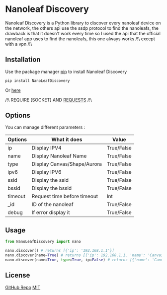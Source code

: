 # Nanoleaf Discovery

Nanoleaf Discovery is a Python library to discover every nanoleaf device on the network, the others api use the ssdp protocol to find the nanoleafs, the drawback is that it doesn't work every time so I used the api that the official nanoleaf app uses to find the nanoleafs, this one always works /!\ except with a vpn /!\

## Installation

Use the package manager [pip](https://pip.pypa.io/en/stable/) to install Nanoleaf Discovery

```bash
pip install NanoLeafDiscovery
```

Or [here](https://pypi.org/project/NanoLeafDiscovery/0.0.2/) 

/!\ REQUIRE [SOCKET] AND [REQUESTS](https://pypi.org/project/requests/) /!\ 


## Options
You can manage different parameters :

| Options | What it does | Value |
| ------- | ------------ | ------- |
| ip | Display IPV4 | True/False |
| name | Display Nanoleaf Name | True/False |
| type | Display Canvas/Shape/Aurora | True/False |
| ipv6 | Display IPV6 | True/False |
| ssid | Display the ssid | True/False |
| bssid | Display the bssid | True/False |
| timeout | Request time before timeout | Int |
| _id | ID of the nanoleaf | True/False |
| debug | If error display it  | True/False |

## Usage

```python
from NanoLeafDiscovery import nano

nano.discover() # returns [{'ip': '192.168.1.1'}]
nano.discover(name=True) # returns [{'ip': 192.168.1.1, 'name': 'Canvas-f77e'}]
nano.discover(name=True, type=True, ip=False) # returns [{'name': 'Canvas-f77e', 'type':'Canvas'}]
```



## License
[GitHub Repo](https://github.com/NotBlue-Dev/NanoLeaf-Discovery)
[MIT](https://choosealicense.com/licenses/mit/)